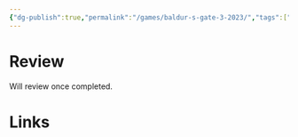 ```yaml
---
{"dg-publish":true,"permalink":"/games/baldur-s-gate-3-2023/","tags":["games","streamed"],"created":"2025-03-20","updated":"2025-06-04"}
---
```



# Review

Will review once completed.

# Links
